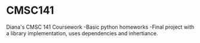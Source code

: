 # CMSC141
Diana's CMSC 141 Coursework
-Basic python homeworks
-Final project with a library implementation, uses dependencies and inhertiance.
